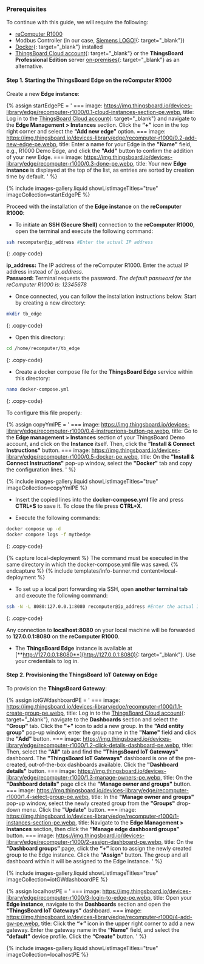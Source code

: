 ### Prerequisites

To continue with this guide, we will require the following:  
* [reComputer R1000](https://wiki.seeedstudio.com/recomputer_r/)
* Modbus Controller (in our case, [Siemens LOGO!](https://www.siemens.com/ua/uk/produkty/avtomatyzatsiya-promyslovosti/systemy-avtomatyzatsiyi/systemy-promyslovoyi-avtomatyzatsiyi-simatic/plc-kontrolery-simatic/lohichnyy-modul-logo.html){: target="_blank"})
* [Docker](https://docs.docker.com/engine/install/){: target="_blank"} installed
* [ThingsBoard Cloud account](https://thingsboard.cloud/signup){: target="_blank"} or the **ThingsBoard Professional Edition** server [on-premises](/docs/user-guide/install/pe/installation-options/){: target="_blank"} as an alternative.

#### Step 1. Starting the ThingsBoard Edge on the reComputer R1000

Create a new **Edge instance**:

{% assign startEdgePE = '
    ===
        image: https://img.thingsboard.io/devices-library/edge/recomputer-r1000/0.1-cloud-instances-section-pe.webp,
        title: Log in to the [ThingsBoard Cloud account](https://thingsboard.cloud/signup){: target="_blank"} and navigate to the **Edge Management > Instances** section. Click the **“+”** icon in the top right corner and select the **“Add new edge”** option.
    ===
        image: https://img.thingsboard.io/devices-library/edge/recomputer-r1000/0.2-add-new-edge-pe.webp,
        title: Enter a name for your Edge in the **"Name"** field, e.g., R1000 Demo Edge, and click the **"Add"** button to confirm the addition of your new Edge.
    ===
        image: https://img.thingsboard.io/devices-library/edge/recomputer-r1000/0.3-done-pe.webp,
        title: Your new **Edge instance** is displayed at the top of the list, as entries are sorted by creation time by default.
'
%}

{% include images-gallery.liquid showListImageTitles="true" imageCollection=startEdgePE %}

Proceed with the installation of the **Edge instance** on the **reComputer R1000**:

* To initiate an **SSH (Secure Shell)** connection to the **reComputer R1000**, open the terminal and execute the following command:

```bash
ssh recomputer@ip_address #Enter the actual IP address
```
{: .copy-code}

**ip_address:** The IP address of the reComputer R1000. Enter the actual IP address instead of _ip_address_.<br>
**Password:** Terminal requests the password. _The default password for the reComputer R1000 is: 12345678_

* Once connected, you can follow the installation instructions below. Start by creating a new directory:

```bash
mkdir tb_edge
```
{: .copy-code}

* Open this directory:

```bash
cd /home/recomputer/tb_edge
```
{: .copy-code}

* Create a docker compose file for the **ThingsBoard Edge** service within this directory:

```bash
nano docker-compose.yml
```
{: .copy-code}

To configure this file properly:

{% assign copyYmlPE = '
    ===
        image: https://img.thingsboard.io/devices-library/edge/recomputer-r1000/0.4-instrucrions-button-pe.webp,
        title: Go to the **Edge management > Instances** section of your ThingsBoard Demo account, and click on the **Instance** itself. Then, click the **"Install & Connect Instructions"** button.
    ===
        image: https://img.thingsboard.io/devices-library/edge/recomputer-r1000/0.5-docker-pe.webp,
        title: On the **"Install & Connect Instructions"** pop-up window, select the **"Docker"** tab and copy the configuration lines.
'
%}

{% include images-gallery.liquid showListImageTitles="true" imageCollection=copyYmlPE %}

* Insert the copied lines into the **docker-compose.yml** file and press **CTRL+S** to save it. To close the file press **CTRL+X**.

* Execute the following commands:

```bash
docker compose up -d
docker compose logs -f mytbedge
```
{: .copy-code}

{% capture local-deployment %}
The command must be executed in the same directory in which the docker-compose.yml file was saved.
{% endcapture %}
{% include templates/info-banner.md content=local-deployment %}

* To set up a local port forwarding via SSH, open **another terminal tab** and execute the following command:

```bash
ssh -N -L 8080:127.0.0.1:8080 recomputer@ip_address #Enter the actual IP address
```
{: .copy-code}

Any connection to **localhost:8080** on your local machine will be forwarded to **127.0.0.1:8080** on the **reComputer R1000**.

* The **ThingsBoard Edge** instance is available at [**http://127.0.0.1:8080**](http://127.0.0.1:8080){: target="_blank"}. Use your credentials to log in.

#### Step 2. Provisioning the ThingsBoard IoT Gateway on Edge

To provision the **ThingsBoard Gateway**:

{% assign iotGWdashboardPE = '
    ===
        image: https://img.thingsboard.io/devices-library/edge/recomputer-r1000/1.1-create-group-pe.webp,
        title: Log in to the [ThingsBoard Cloud account](https://thingsboard.cloud/signup){: target="_blank"}, navigate to the **Dashboards** section and select the **"Group"** tab. Click the **"+"** icon to add a new group. In the **"Add entity group"** pop-up window, enter the group name in the **"Name"** field and click the **"Add"** button.
    ===
        image: https://img.thingsboard.io/devices-library/edge/recomputer-r1000/1.2-click-details-dashboard-pe.webp,
        title: Then, select the **"All"** tab and find the **"ThingsBoard IoT Gateways"** dashboard. The **"ThingsBoard IoT Gateways"** dashboard is one of the pre-created, out-of-the-box dashboards available. Click the **"Dashboard details"** button.
    ===
        image: https://img.thingsboard.io/devices-library/edge/recomputer-r1000/1.3-manage-owners-pe.webp,
        title: On the **"Dashboard details"** page click the **"Manage owner and groups"** button.
    ===
        image: https://img.thingsboard.io/devices-library/edge/recomputer-r1000/1.4-select-group-pe.webp,
        title: In the **"Manage owner and groups"** pop-up window, select the newly created group from the **"Groups"** drop-down menu. Click the **"Update"** button.
    ===
        image: https://img.thingsboard.io/devices-library/edge/recomputer-r1000/1-instances-section-pe.webp,
        title: Navigate to the **Edge Management > Instances** section, then click the **“Manage edge dashboard groups”** button.
    ===
        image: https://img.thingsboard.io/devices-library/edge/recomputer-r1000/2-assign-dashboard-pe.webp,
        title: On the **“Dashboard groups”** page, click the **“+”** icon to assign the newly created group to the Edge instance. Click the **“Assign”** button. The group and all dashboard within it will be assigned to the Edge instance.
'
%}

{% include images-gallery.liquid showListImageTitles="true" imageCollection=iotGWdashboardPE %}

{% assign localhostPE = '
    ===
        image: https://img.thingsboard.io/devices-library/edge/recomputer-r1000/3-login-to-edge-pe.webp,
        title: Open your **Edge instance**, navigate to the **Dashboards** section and open the **“ThingsBoard IoT Gateways”** dashboard.
    ===
        image: https://img.thingsboard.io/devices-library/edge/recomputer-r1000/4-add-gw-pe.webp,
        title: Click the **“+”** icon in the upper right corner to add a new gateway. Enter the gateway name in the **“Name”** field, and select the **“default”** device profile. Click the **“Create”** button.
'
%}

{% include images-gallery.liquid showListImageTitles="true" imageCollection=localhostPE %}



